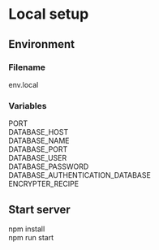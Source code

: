 # Local setup

## Environment
### Filename
env.local 

### Variables
PORT  
DATABASE_HOST  
DATABASE_NAME  
DATABASE_PORT  
DATABASE_USER  
DATABASE_PASSWORD  
DATABASE_AUTHENTICATION_DATABASE  
ENCRYPTER_RECIPE  

## Start server
npm install  
npm run start  
